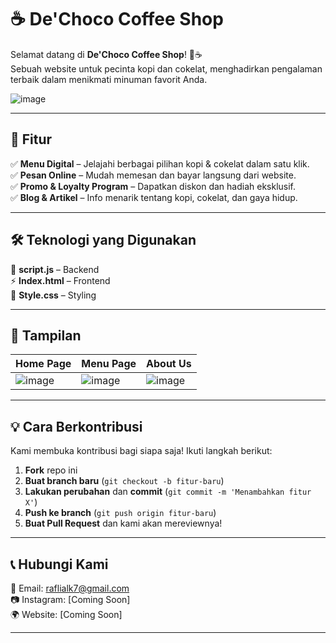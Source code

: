 # ☕ De'Choco Coffee Shop  

Selamat datang di **De'Choco Coffee Shop**! 🍫☕  
Sebuah website untuk pecinta kopi dan cokelat, menghadirkan pengalaman terbaik dalam menikmati minuman favorit Anda.  

![image](https://github.com/user-attachments/assets/55ebfe7d-b55d-494b-a13b-c169b68fa594)


---

## 🌟 Fitur  

✅ **Menu Digital** – Jelajahi berbagai pilihan kopi & cokelat dalam satu klik.  
✅ **Pesan Online** – Mudah memesan dan bayar langsung dari website.  
✅ **Promo & Loyalty Program** – Dapatkan diskon dan hadiah eksklusif.  
✅ **Blog & Artikel** – Info menarik tentang kopi, cokelat, dan gaya hidup.  

---

## 🛠 Teknologi yang Digunakan  

🚀 **script.js** – Backend  
⚡ **Index.html** – Frontend   
🎨 **Style.css** – Styling  

---

## 🎨 Tampilan  

| Home Page | Menu Page | About Us |
|-----------|----------|--------------|
![image](https://github.com/user-attachments/assets/28273edd-7713-46b6-a67b-37438d6675b4) | ![image](https://github.com/user-attachments/assets/50c4635b-2afd-464c-8320-cf63bc1f31f7) | ![image](https://github.com/user-attachments/assets/dab5cefc-b066-4210-b672-f3af5aee85bf) |

---

## 💡 Cara Berkontribusi  

Kami membuka kontribusi bagi siapa saja! Ikuti langkah berikut:  

1. **Fork** repo ini  
2. **Buat branch baru** (`git checkout -b fitur-baru`)  
3. **Lakukan perubahan** dan **commit** (`git commit -m 'Menambahkan fitur X'`)  
4. **Push ke branch** (`git push origin fitur-baru`)  
5. **Buat Pull Request** dan kami akan mereviewnya!  

---

## 📞 Hubungi Kami  

💌 Email: [raflialk7@gmail.com](mailto:raflialk7@gmail.com)  
📷 Instagram: [Coming Soon]  
🌍 Website: [Coming Soon]  

---
